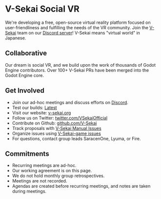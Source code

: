 # V-Sekai Social VR

We're developing a free, open-source virtual reality platform focused on user-friendliness and fulfilling the needs of the VR community. Join the [V-Sekai](https://v-sekai.org) team on our [Discord server](https://discord.gg/7BQDHesck8)! V-Sekai means "virtual world" in Japanese.

## Collaborative

Our dream is social VR, and we build upon the work of thousands of Godot Engine contributors. Over 100+ V-Sekai PRs have been merged into the Godot Engine core.

## Get Involved

- Join our ad-hoc meetings and discuss efforts on [Discord](https://discord.gg/7BQDHesck8).
- Test our builds: [Latest](https://v-sekai.github.io/manuals/features/play_latest.html)
- Visit our website: [v-sekai.org](https://v-sekai.org)
- Follow us on Twitter: [twitter.com/VSekaiOfficial](https://twitter.com/VSekaiOfficial)
- Contribute on Github: [github.com/V-Sekai](https://github.com/V-Sekai)
- Track proposals with [V-Sekai Manual Issues](https://github.com/V-Sekai/manuals/issues)
- Organize issues using [V-Sekai-game issues](https://github.com/V-Sekai/v-sekai-game/issues)
- For questions, contact group leads SaracenOne, Lyuma, or Fire.

## Commitments

- Recurring meetings are ad-hoc.
- Our working agreement is on this page.
- We do not hold monthly group retrospectives.
- Meetings are not recorded.
- Agendas are created before recurring meetings, and notes are taken during meetings.